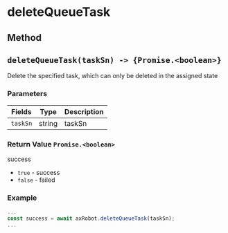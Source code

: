 # deleteQueueTask

## Method

## `deleteQueueTask(taskSn) -> {Promise.<boolean>}`

Delete the specified task, which can only be deleted in the assigned state

### Parameters

| Fields         | Type           | Description            |
| ------ | ----------------------------- | -------- |
| `taskSn` | string | taskSn |

### Return Value `Promise.<boolean>`

success

* `true` - success
* `false` - failed

### Example

```javascript
...
const success = await axRobot.deleteQueueTask(taskSn);
...
```



